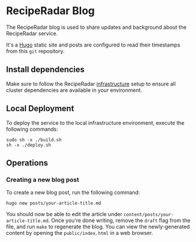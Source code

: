 # RecipeRadar Blog

The RecipeRadar blog is used to share updates and background about the RecipeRadar service.

It's a [Hugo](https://gohugo.io) static site and posts are configured to read their timestamps from this `git` repository.

## Install dependencies

Make sure to follow the RecipeRadar [infrastructure](https://www.github.com/openculinary/infrastructure) setup to ensure all cluster dependencies are available in your environment.

## Local Deployment

To deploy the service to the local infrastructure environment, execute the following commands:

```
sudo sh -x ./build.sh
sh -x ./deploy.sh
```

## Operations

### Creating a new blog post

To create a new blog post, run the following command:

```
hugo new posts/your-article-title.md
```

You should now be able to edit the article under `content/posts/your-article-title.md`.  Once you're done writing, remove the `draft` flag from the file, and run `make` to regenerate the blog.  You can view the newly-generated content by opening the `public/index.html` in a web browser.
